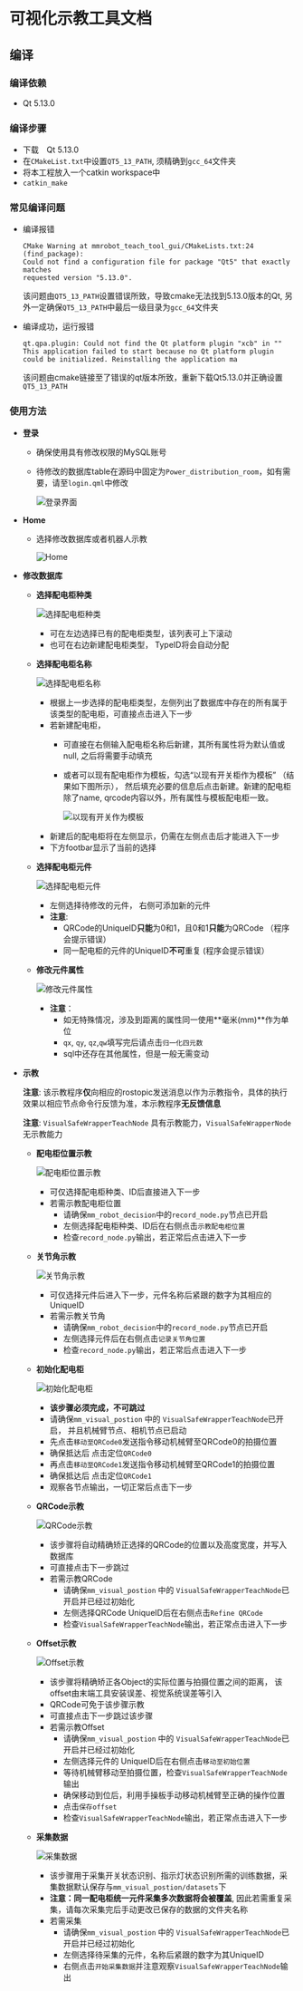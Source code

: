 # 可视化示教工具文档

## 编译

### 编译依赖

- Qt 5.13.0

### 编译步骤

- 下载　Qt 5.13.0
- 在`CMakeList.txt`中设置`QT5_13_PATH`, 须精确到`gcc_64`文件夹
- 将本工程放入一个catkin workspace中
- `catkin_make`

### 常见编译问题

- 编译报错

  ```[bash]
  CMake Warning at mmrobot_teach_tool_gui/CMakeLists.txt:24 (find_package):
  Could not find a configuration file for package "Qt5" that exactly matches
  requested version "5.13.0".
  ```

  该问题由`QT5_13_PATH`设置错误所致，导致cmake无法找到5.13.0版本的Qt, 另外一定确保`QT5_13_PATH`中最后一级目录为`gcc_64`文件夹

- 编译成功，运行报错

  ```[bash]
  qt.qpa.plugin: Could not find the Qt platform plugin "xcb" in ""
  This application failed to start because no Qt platform plugin could be initialized. Reinstalling the application ma
  ```

  该问题由cmake链接至了错误的qt版本所致，重新下载Qt5.13.0并正确设置`QT5_13_PATH`

### 使用方法

- **登录**
  - 确保使用具有修改权限的MySQL账号
  - 待修改的数据库table在源码中固定为`Power_distribution_room`，如有需要，请至`login.qml`中修改

    ![登录界面](images/login.png)
- **Home**
  - 选择修改数据库或者机器人示教

    ![Home](images/home.png)

- **修改数据库**

  - **选择配电柜种类**

    ![选择配电柜种类](images/select_cabinet_type.png)
    - 可在左边选择已有的配电柜类型，该列表可上下滚动
    - 也可在右边新建配电柜类型， TypeID将会自动分配

  - **选择配电柜名称**

    ![选择配电柜名称](images/select_cabinet_name.png)
    - 根据上一步选择的配电柜类型，左侧列出了数据库中存在的所有属于该类型的配电柜，可直接点击进入下一步
    - 若新建配电柜，
      - 可直接在右侧输入配电柜名称后新建，其所有属性将为默认值或null, 之后将需要手动填充
      - 或者可以现有配电柜作为模板，勾选“以现有开关柜作为模板” （结果如下图所示）， 然后填充必要的信息后点击新建。新建的配电柜除了name, qrcode内容以外，所有属性与模板配电柜一致。

        ![以现有开关作为模板](images/select_cabinet_name_using_template.png)
    - 新建后的配电柜将在左侧显示，仍需在左侧点击后才能进入下一步
    - 下方footbar显示了当前的选择

  - **选择配电柜元件**

    ![选择配电柜元件](images/select_object.png)
    - 左侧选择待修改的元件， 右侧可添加新的元件
    - **注意**:
      - QRCode的UniqueID**只能**为0和1，且0和1**只能**为QRCode （程序会提示错误）
      - 同一配电柜的元件的UniqueID**不可**重复 (程序会提示错误）

  - **修改元件属性**

    ![修改元件属性](images/modify_object_attributes.png)
    - **注意**：
      - 如无特殊情况，涉及到距离的属性同一使用**毫米(mm)**作为单位
      - `qx`, `qy`, `qz`,`qw`填写完后请点击`归一化四元数`
      - sql中还存在其他属性，但是一般无需变动

- **示教**
  
  **注意**: 该示教程序**仅**向相应的rostopic发送消息以作为示教指令，具体的执行效果以相应节点命令行反馈为准，本示教程序**无反馈信息**

  **注意**: `VisualSafeWrapperTeachNode` 具有示教能力，`VisualSafeWrapperNode`无示教能力

  - **配电柜位置示教**

    ![配电柜位置示教](images/teach_position.png)
    - 可仅选择配电柜种类、ID后直接进入下一步
    - 若需示教配电柜位置
      - 请确保`mm_robot_decision`中的`record_node.py`节点已开启
      - 左侧选择配电柜种类、ID后在右侧点击`示教配电柜位置`
      - 检查`record_node.py`输出，若正常后点击进入下一步

  - **关节角示教**

    ![关节角示教](images/teach_joints.png)
    - 可仅选择元件后进入下一步，元件名称后紧跟的数字为其相应的UniqueID
    - 若需示教关节角
      - 请确保`mm_robot_decision`中的`record_node.py`节点已开启
      - 左侧选择元件后在右侧点击`记录关节角位置`
      - 检查`record_node.py`输出，若正常后点击进入下一步

  - **初始化配电柜**

    ![初始化配电柜](images/init_cabinet.png)
    - **该步骤必须完成，不可跳过**
    - 请确保`mm_visual_postion` 中的 `VisualSafeWrapperTeachNode`已开启， 并且机械臂节点、相机节点已启动
    - 先点击`移动至QRCode0`发送指令移动机械臂至QRCode0的拍摄位置
    - 确保抵达后 点击定位`QRCode0`
    - 再点击`移动至QRCode1`发送指令移动机械臂至QRCode1的拍摄位置
    - 确保抵达后 点击定位`QRCode1`
    - 观察各节点输出，一切正常后点击下一步
  
  - **QRCode示教**

    ![QRCode示教](images/refine_QRCode.png)
    - 该步骤将自动精确矫正选择的QRCode的位置以及高度宽度，并写入数据库
    - 可直接点击下一步跳过
    - 若需示教QRCode
      - 请确保`mm_visual_postion` 中的 `VisualSafeWrapperTeachNode`已开启并已经过初始化
      - 左侧选择QRCode UniqueID后在右侧点击`Refine QRCode`
      - 检查`VisualSafeWrapperTeachNode`输出，若正常点击进入下一步

  - **Offset示教**

    ![Offset示教](images/teach_offset.png)
    - 该步骤将精确矫正各Object的实际位置与拍摄位置之间的距离， 该offset由末端工具安装误差、视觉系统误差等引入
    - QRCode可免于该步骤示教
    - 可直接点击下一步跳过该步骤
    - 若需示教Offset
      - 请确保`mm_visual_postion` 中的 `VisualSafeWrapperTeachNode`已开启并已经过初始化
      - 左侧选择元件的 UniqueID后在右侧点击`移动至初始位置`
      - 等待机械臂移动至拍摄位置，检查`VisualSafeWrapperTeachNode`输出
      - 确保移动到位后，利用手操板手动移动机械臂至正确的操作位置
      - 点击`保存offset`
      - 检查`VisualSafeWrapperTeachNode`输出，若正常点击进入下一步

  - **采集数据**

    ![采集数据](images/grab_data.png)
    - 该步骤用于采集开关状态识别、指示灯状态识别所需的训练数据，采集数据默认保存与`mm_visual_postion/datasets`下
    - **注意：同一配电柜统一元件采集多次数据将会被覆盖**, 因此若需重复采集，请每次采集完后手动更改已保存的数据的文件夹名称
    - 若需采集
      - 请确保`mm_visual_postion` 中的 `VisualSafeWrapperTeachNode`已开启并已经过初始化
      - 左侧选择待采集的元件，名称后紧跟的数字为其UniqueID 
      - 右侧点击`开始采集数据`并注意观察`VisualSafeWrapperTeachNode`输出
